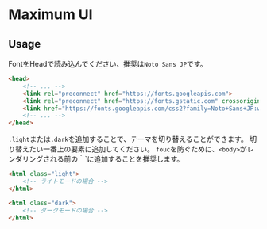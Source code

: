# Maximum UI

## Usage

FontをHeadで読み込んでください、推奨は`Noto Sans JP`です。

```html
<head>
    <!-- ... -->
    <link rel="preconnect" href="https://fonts.googleapis.com">
    <link rel="preconnect" href="https://fonts.gstatic.com" crossorigin>
    <link href="https://fonts.googleapis.com/css2?family=Noto+Sans+JP:wght@400;500;700&display=swap" rel="stylesheet">
    <!-- ... -->
</head>
```

`.light`または`.dark`を追加することで、テーマを切り替えることができます。
切り替えたい一番上の要素に追加してください。
`fouc`を防ぐために、`<body>`がレンダリングされる前の｀<html>`に追加することを推奨します。

```html
<html class="light">
    <!-- ライトモードの場合 -->
</html>

<html class="dark">
    <!-- ダークモードの場合 -->
</html>
```
